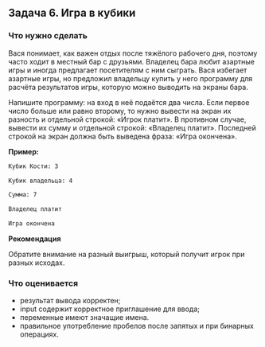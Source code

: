## Задача 6. Игра в кубики

### Что нужно сделать

Вася понимает, как важен отдых после тяжёлого рабочего дня, поэтому часто ходит в местный бар с друзьями. Владелец бара любит азартные игры и иногда предлагает посетителям с ним сыграть. Вася избегает азартные игры, но предложил владельцу купить у него программу для расчёта результатов игры, которую можно выводить на экраны бара.

Напишите программу: на вход в неё подаётся два числа. Если первое число больше или равно второму, то нужно вывести на экран их разность и отдельной строкой: «Игрок платит». В противном случае, вывести их сумму и отдельной строкой: «Владелец платит». Последней строкой на экран должна быть выведена фраза: «Игра окончена».

  

**Пример:**
```bash
Кубик Кости: 3

Кубик владельца: 4

Сумма: 7

Владелец платит

Игра окончена
```
  

**Рекомендация**

Обратите внимание на разный выигрыш, который получит игрок при разных исходах.

### Что оценивается
- результат вывода корректен;
- input содержит корректное приглашение для ввода;
- переменные имеют значащие имена.
- правильное употребление пробелов после запятых и при бинарных операциях.